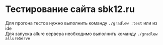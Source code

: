 # Тестирование сайта sbk12.ru

Для прогона тестов нужно выполнить команду `./gradlew :test` или из ide  
Для запуска allure сервера необходимо выполнить команду `./gradlew allureServe`
